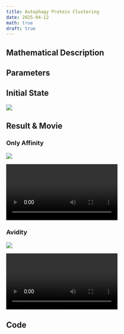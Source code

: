 ```yaml
---
title: Autophagy Protein Clustering
date: 2025-04-12
math: true
draft: true
---
```


<!-- TODO -->

## Mathematical Description

## Parameters

## Initial State

![](/showcase/autophagy-protein-clustering/only-affinity/snapshot_00000000.png)

## Result & Movie

### Only Affinity

![](/showcase/autophagy-protein-clustering/only-affinity/snapshot_00040000.png)

<video controls>
    <source src="/showcase/autophagy-protein-clustering/only-affinity/snapshot_movie.mp4">
</video>

### Avidity

![](/showcase/autophagy-protein-clustering/with-avidity/snapshot_00040000.png)

<video controls>
    <source src="/showcase/autophagy-protein-clustering/with-avidity/snapshot_movie.mp4">
</video>

## Code

